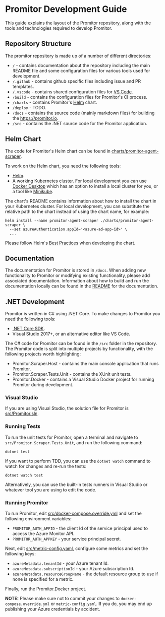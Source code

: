 # Promitor Development Guide

This guide explains the layout of the Promitor repository, along with the tools
and technologies required to develop Promitor.

## Repository Structure

The promitor repository is made up of a number of different directories:

- `/` - contains documentation about the repository including the main README file
  and some configuration files for various tools used for development.
- `/.github` - contains github specific files including issue and PR templates.
- `/.vscode` - contains shared configuration files for [VS Code](https://code.visualstudio.com/).
- `/build` - contains the configuration files for Promitor's CI process.
- `/charts` - contains Promitor's [Helm](https://helm.sh/) chart.
- `/deploy` - TODO.
- `/docs` - contains the source code (mainly markdown files) for building the
  <https://promitor.io>.
- `/src` - contains the .NET source code for the Promitor application.

## Helm Chart

The code for Promitor's Helm chart can be found in [charts/promitor-agent-scraper](charts/promitor-agent-scraper).

To work on the Helm chart, you need the following tools:

- [Helm](https://helm.sh).
- A working Kubernetes cluster. For local development you can use [Docker Desktop](https://www.docker.com/products/docker-desktop)
  which has an option to install a local cluster for you, or a tool like [Minikube](https://github.com/kubernetes/minikube).

The chart's README contains information about how to install the chart in your Kubernetes
cluster. For local development, you can substitute the relative path to the chart
instead of using the chart name, for example:

```shell
helm install --name promitor-agent-scraper ./charts/promitor-agent-scraper \
  --set azureAuthentication.appId='<azure-ad-app-id>' \
  ...
```

Please follow Helm's [Best Practices](https://helm.sh/docs/chart_best_practices/#the-chart-best-practices-guide)
when developing the chart.

## Documentation

The documentation for Promitor is stored in `/docs`. When adding new functionality
to Promitor or modifying existing functionality, please add associated documentation.
Information about how to build and run the documentation locally can be found in
the [README](docs/README.md) for the documentation.

## .NET Development

Promitor is written in C# using .NET Core. To make changes to Promitor you need the
following tools:

- [.NET Core SDK](https://dotnet.microsoft.com/download).
- Visual Studio 2017+, or an alternative editor like VS Code.

The C# code for Promitor can be found in the `/src` folder in the repository. The
Promitor code is split into multiple projects by functionality, with the following
projects worth highlighting:

- Promitor.Scraper.Host - contains the main console application that runs Promitor.
- Promitor.Scraper.Tests.Unit - contains the XUnit unit tests.
- Promitor.Docker - contains a Visual Studio Docker project for running Promitor
  during development.

### Visual Studio

If you are using Visual Studio, the solution file for Promitor is [src/Promitor.sln](src/Promitor.sln).

### Running Tests

To run the unit tests for Promitor, open a terminal and navigate to `src/Promitor.Scraper.Tests.Unit`,
and run the following command:

```shell
dotnet test
```

If you want to perform TDD, you can use the `dotnet watch` command to watch for
changes and re-run the tests:

```shell
dotnet watch test
```

Alternatively, you can use the built-in tests runners in Visual Studio or whatever
tool you are using to edit the code.

### Running Promitor

To run Promitor, edit [src/docker-compose.override.yml](src/docker-compose.override.yml)
and set the following environment variables:

- `PROMITOR_AUTH_APPID` - the client Id of the service principal used to access the
  Azure Monitor API.
- `PROMITOR_AUTH_APPKEY` - your service principal secret.

Next, edit [src/metric-config.yaml](src/metric-config.yaml), configure some metrics
and set the following keys:

- `azureMetadata.tenantId` - your Azure tenant Id.
- `azureMetadata.subscriptionId` - your Azure subscription Id.
- `azureMetadata.resourceGroupName` - the default resource group to use if none
  is specified for a metric.

Finally, run the Promitor.Docker project.

**NOTE:** Please make sure not to commit your changes to `docker-compose.override.yml`
or `metric-config.yaml`. If you do, you may end up publishing your Azure credentials
by accident.

